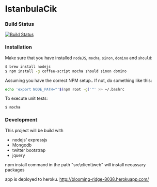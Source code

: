 # IstanbulaCik

### Build Status

[![Build Status](https://travis-ci.org/serdarb/istanbulaCik.png?branch=master)](https://travis-ci.org/serdarb/istanbulaCik)

### Installation

Make sure that you have installed `nodeJS`, `mocha`, `sinon`, `domino` and `should`:

```bash
$ brew install nodejs
$ npm install -g coffee-script mocha should sinon domino
```

Assuming you have the correct NPM setup.. If not, do something like this:

```bash
echo 'export NODE_PATH="'$(npm root -g)'"' >> ~/.bashrc
```

To execute unit tests:

```bash
$ mocha
```

### Development

This project will be build with

* nodejs' expressjs
* Mongodb
* twitter bootstrap
* jquery


npm install command in the path "src\client\web" will install necassary packages

app is deployed to heroku.
http://blooming-ridge-8038.herokuapp.com/



